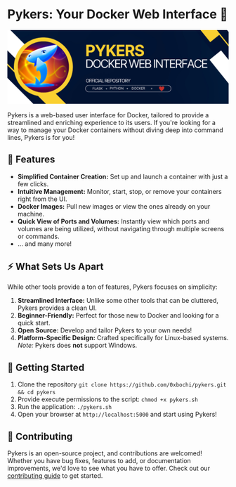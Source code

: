 # Pykers: Your Docker Web Interface 🚀
![](./.github/banner.png)

Pykers is a web-based user interface for Docker, tailored to provide a streamlined and enriching experience to its users. If you're looking for a way to manage your Docker containers without diving deep into command lines, Pykers is for you!

## 🌟 Features

- **Simplified Container Creation:** Set up and launch a container with just a few clicks.
- **Intuitive Management:** Monitor, start, stop, or remove your containers right from the UI.
- **Docker Images:** Pull new images or view the ones already on your machine.
- **Quick View of Ports and Volumes:** Instantly view which ports and volumes are being utilized, without navigating through multiple screens or commands.
- ... and many more!


## ⚡ What Sets Us Apart

While other tools provide a ton of features, Pykers focuses on simplicity:

1. **Streamlined Interface:** Unlike some other tools that can be cluttered, Pykers provides a clean UI.
2. **Beginner-Friendly:** Perfect for those new to Docker and looking for a quick start.
3. **Open Source:** Develop and tailor Pykers to your own needs!
4. **Platform-Specific Design:** Crafted specifically for Linux-based systems. *Note:* Pykers does **not** support Windows.

## 🚀 Getting Started

1. Clone the repository
```git clone https://github.com/0xbochi/pykers.git && cd pykers```
2. Provide execute permissions to the script:
```chmod +x pykers.sh```
3. Run the application:
```./pykers.sh```
4. Open your browser at `http://localhost:5000` and start using Pykers!

## 🙌 Contributing

Pykers is an open-source project, and contributions are welcomed! Whether you have bug fixes, features to add, or documentation improvements, we'd love to see what you have to offer. Check out our [contributing guide](CONTRIBUTING.md) to get started.